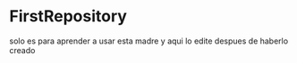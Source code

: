 # FirstRepository
solo es para aprender a usar esta madre
y aqui lo edite despues de haberlo creado
